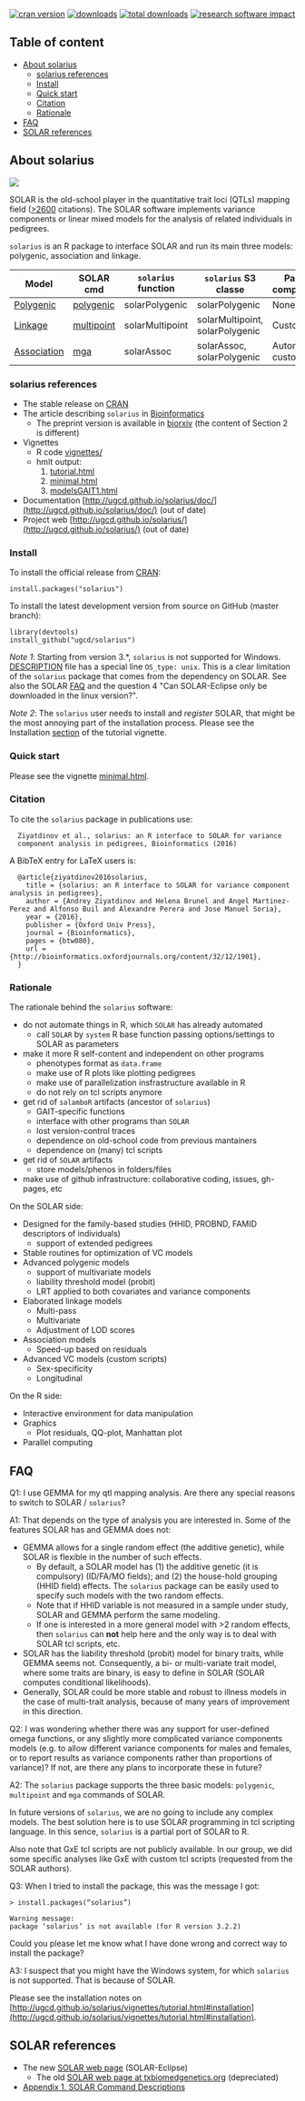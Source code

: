 [![cran version](http://www.r-pkg.org/badges/version/solarius)](https://cran.r-project.org/web/packages/solarius)
[![downloads](http://cranlogs.r-pkg.org/badges/solarius)](http://cranlogs.r-pkg.org/badges/solarius)
[![total downloads](http://cranlogs.r-pkg.org/badges/grand-total/solarius)](http://cranlogs.r-pkg.org/badges/grand-total/solarius)
[![research software impact](http://depsy.org/api/package/cran/solarius/badge.svg)](http://depsy.org/package/r/solarius)

## Table of content

* [About solarius](#about-solarius)
  * [solarius references](#solarius-references)
  * [Install](#install)
  * [Quick start](#quick-start)
  * [Citation](#citation)
  * [Rationale](#rationale)
* [FAQ](faq)
* [SOLAR references](#solar-references)

## About solarius

![](docs/figures/solarius-models.png)

SOLAR is the old-school player in the quantitative trait loci (QTLs) mapping field ([>2600](https://scholar.google.es/citations?view_op=view_citation&hl=en&user=AjEIQ3MAAAAJ&citation_for_view=AjEIQ3MAAAAJ:u5HHmVD_uO8C) citations).
The SOLAR software implements variance components or linear mixed models
for the analysis of related individuals in pedigrees.

`solarius` is an R package to interface SOLAR and run its main three models: polygenic, association and linkage.

| Model |	SOLAR cmd |	`solarius` function |	`solarius` S3 classe | Parallel computation |
|-------|---------------|---------------------|-----------------------|----------------------|
| [Polygenic](http://ugcd.github.io/solarius/vignettes/tutorial.html#polygenic-model-in-solar) | [polygenic](http://helix.nih.gov/Documentation/solar-6.6.2-doc/91.appendix_1_text.html#polygenic) | solarPolygenic | solarPolygenic | None |
| [Linkage](http://ugcd.github.io/solarius/vignettes/tutorial.html#linkage-model-in-solar) | [multipoint](http://helix.nih.gov/Documentation/solar-6.6.2-doc/91.appendix_1_text.html#multipoint) | solarMultipoint | solarMultipoint, solarPolygenic | Custom  |
| [Association](http://ugcd.github.io/solarius/vignettes/tutorial.html#association-model-in-solar) | [mga](http://helix.nih.gov/Documentation/solar-6.6.2-doc/91.appendix_1_text.html#mga) | solarAssoc |	solarAssoc, solarPolygenic | Automatic or custom |

### solarius references

* The stable release on [CRAN](https://cran.r-project.org/package=solarius)
* The article describing `solarius` in [Bioinformatics](http://bioinformatics.oxfordjournals.org/content/32/12/1901)
    * The preprint version is available in [biorxiv](http://biorxiv.org/content/early/2015/12/25/035378) (the content of Section 2 is different)
* Vignettes 
  * R code [vignettes/](vignettes/)
  * hmlt output:
     1. [tutorial.html](http://ugcd.github.io/solarius/vignettes/tutorial.html)
     2. [minimal.html](http://ugcd.github.io/solarius/vignettes/minimal.html)
     3. [modelsGAIT1.html](http://ugcd.github.io/solarius/vignettes/modelsGAIT1.html)
* Documentation [http://ugcd.github.io/solarius/doc/](http://ugcd.github.io/solarius/doc/) (out of date)
* Project web [http://ugcd.github.io/solarius/](http://ugcd.github.io/solarius/) (out of date)

### Install

To install the official release from [CRAN](https://cran.r-project.org/package=solarius):

```
install.packages("solarius")
```

To install the latest development version from source on GitHub (master branch): 

```
library(devtools)
install_github("ugcd/solarius")
```

_Note 1_: Starting from version 3.*, `solarius` is not supported for Windows. 
[DESCRIPTION](https://github.com/ugcd/solarius/blob/master/DESCRIPTION) file has a special line `OS_type: unix`.
This is a clear limitation of the `solarius` package that comes from the dependency on SOLAR.
See also the SOLAR [FAQ](http://solar-eclipse-genetics.org/faq.html) 
and the question 4 "Can SOLAR-Eclipse only be downloaded in the linux version?".

_Note 2_: The `solarius` user needs to install and _register_ SOLAR, that might be the most annoying part of the installation process.
Please see the Installation [section](http://ugcd.github.io/solarius/vignettes/tutorial.html#installation) of the tutorial vignette.

### Quick start

Please see the vignette [minimal.html](http://ugcd.github.io/solarius/vignettes/minimal.html).


### Citation

To cite the `solarius` package in publications use:

```
  Ziyatdinov et al., solarius: an R interface to SOLAR for variance
  component analysis in pedigrees, Bioinformatics (2016)
```

A BibTeX entry for LaTeX users is:

```
  @article{ziyatdinov2016solarius,
    title = {solarius: an R interface to SOLAR for variance component analysis in pedigrees},
    author = {Andrey Ziyatdinov and Helena Brunel and Angel Martinez-Perez and Alfonso Buil and Alexandre Perera and Jose Manuel Soria},
    year = {2016},
    publisher = {Oxford Univ Press},
    journal = {Bioinformatics},
    pages = {btw080},
    url = {http://bioinformatics.oxfordjournals.org/content/32/12/1901},
  }
```

### Rationale

The rationale behind the `solarius` software:

* do not automate things in R, which `SOLAR` has already automated
    * call `SOLAR` by `system` R base function passing options/settings to SOLAR as parameters
* make it more R self-content and independent on other programs
    * phenotypes format as `data.frame`
    * make use of R plots like plotting pedigrees
    * make use of parallelization insfrastructure available in R
    * do not rely on tcl  scripts anymore
* get rid of `salamboR` artifacts (ancestor of `solarius`)
    * GAIT-specific functions
    * interface with other programs than `SOLAR`
    * lost version-control traces
    * dependence on old-school code from previous mantainers
    * dependence on (many) tcl scripts
* get rid of `SOLAR` artifacts
    * store models/phenos in folders/files
* make use of github infrastructure: collaborative coding, issues, gh-pages, etc
 
On the SOLAR side:

* Designed for the family-based studies (HHID, PROBND, FAMID descriptors of individuals)
    * support of extended pedigrees
* Stable routines for optimization of VC models
* Advanced polygenic models
    * support of multivariate models
    * liability threshold model (probit)
    * LRT applied to both covariates and variance components
* Elaborated linkage models
    * Multi-pass
    * Multivariate
    * Adjustment of LOD scores
* Association models
    * Speed-up based on residuals
* Advanced VC models (custom scripts)
    * Sex-specificity 
    * Longitudinal

On the R side:

* Interactive environment for data manipulation
* Graphics
    * Plot residuals, QQ-plot, Manhattan plot
* Parallel computing

## FAQ

Q1: I use GEMMA for my qtl mapping analysis. Are there any special reasons to switch to SOLAR / `solarius`?

A1: That depends on the type of analysis you are interested in. Some of the features SOLAR has and GEMMA does not:

* GEMMA allows for a single random effect (the additive genetic), while SOLAR is flexible in the number of such effects.
   * By default, a SOLAR model has (1) the additive genetic (it is compulsory) (ID/FA/MO fields); and (2) the house-hold grouping (HHID field) effects. The `solarius` package can be easily used to specify such models with the two random effects.
   * Note that if HHID variable is not measured in a sample under study, SOLAR and GEMMA perform the same modeling.
   * If one is interested in a more general model with >2 random effects, then `solarius` can **not** help here and the only way is to deal with SOLAR tcl scripts, etc.
* SOLAR has the liability threshold (probit) model for binary traits, while GEMMA seems not.
  Consequently, a bi- or multi-variate trait model, where some traits are binary, is easy to define in SOLAR
  (SOLAR computes conditional likelihoods).
* Generally, SOLAR could be more stable and robust to illness models in the case of multi-trait analysis,
  because of many years of improvement in this direction.
  
Q2: I was wondering whether there was any support for user-defined omega functions, or any slightly more complicated variance components models (e.g. to allow different variance components for males and females, or to report results as variance components rather than proportions of variance)?  If not, are there any plans to incorporate these in future? 

A2: The `solarius` package supports the three basic models: `polygenic`, `multipoint` and `mga` commands of SOLAR. 

In future versions of `solarius`, we are no going to include any complex models. The best solution here is to use SOLAR programming in tcl scripting language. In this sence, `solarius` is a partial port of SOLAR to R.

Also note that GxE tcl scripts are not publicly available. In our group, we did some specific analyses like GxE with custom tcl scripts (requested from the SOLAR authors).

Q3: When I tried to install the package, this was the message I got:

```
> install.packages(“solarius”)

Warning message:
package ‘solarius’ is not available (for R version 3.2.2)
``` 

Could you please let me know what I have done wrong and correct way to install the package?

A3: I suspect that you might have the Windows system, for which `solarius` is not supported. That is because of SOLAR.

Please see the installation notes on [http://ugcd.github.io/solarius/vignettes/tutorial.html#installation](http://ugcd.github.io/solarius/vignettes/tutorial.html#installation). 

## SOLAR references

* The new [SOLAR web page](http://solar-eclipse-genetics.org/) (SOLAR-Eclipse)
    * The old [SOLAR web page at txbiomedgenetics.org](http://solar.txbiomedgenetics.org/) (depreciated)
* [Appendix 1. SOLAR Command Descriptions](http://helix.nih.gov/Documentation/solar-6.6.2-doc/91.appendix_1_text.html)

